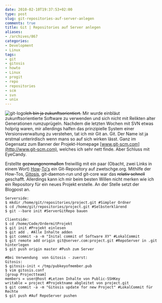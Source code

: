 ```yaml
---
date: 2010-02-10T19:37:53+02:00
type: post
slug: git-repositories-auf-server-anlegen
comments: true
title: Git | Repositories auf Server anlegen
aliases:
- /archives/867
categories:
- Development
- Linux
tags:
- git
- gitosis
- howto
- Linux
- progit
- repo
- repositories
- scm
- svn
- unix
---
```


![git-logo](/uploads/2010/02/git-logo.png)<del>I</del><del>c</del><del>h bin ja zukunftsorientiert.</del> Mir wurde einbläut zukunftsorientierte Software zu verwenden und sich nicht mit Relikten alter Generationen rumzuprügeln. Nachdem die letzten Wochen mit SVN etwas holprig waren, mir allerdings halfen das prinzipielle System einer Versionsverwaltung zu verstehen, tat ich mir Git an. Git. Der Name ist ja erstmal unterirdisch wenn mans so auf sich wirken lässt. Ganz im Gegensatz zum Banner der Projekt-Homepage [www.git-scm.com](http://www.git-scm.com), welches ich sehr nett finde. Aber Schluss mit EyeCandy.

Erstellte <del>gezwungenermaßen</del> freiwillig mit ein paar (Obacht, zwei Links in einem Wort) [How](http://progit.org)-[To's](http://scie.nti.st/2007/11/14/hosting-git-repositories-the-easy-and-secure-way) ein Git-Repository auf zwetschge.org. Mithilfe der How-Tos, [Gitosis](http://wiki.dreamhost.com/Gitosis), git-daemon-run und git-core war das <del>relativ schnell</del> geschafft. Allerdings kann ich mir beim besten Willen nicht merken wie ich ein  Repository für ein neues Projekt erstelle. An der Stelle setzt der Blogpost an.
```
Serverside:
$ mkdir /home/git/repositories/project.git #Simpler Ordner
$ cd /home/git/repositories/project.git #Selbsterklärend
$ git --bare init #ServerGitRepo bauen

```

```
Clientside:
$ cd /home/Code/OrdermitProjekt
$ git init #Projekt einlesen
$ git add . #Alle Inhalte adden
$ git commit -a -m "Inital commit of Software XY" #LokalCommit
$ git remote add origin git@server.com:project.git #RepoServer in .git hinterlegen
$ git push origin master #Push zum Server

```


```
#Bei Verwendung  von Gitosis - zuerst:
Gitosis:
$ gitosis-init < /tmp/pubkeyofmember.pub
$ vim gitosis.conf
[group Projectteam]
members = user@host #Letzen Inhalte von Public-SSHKey
writable = project #Projektname abgleitet von project.git
$ git commit -a -m "Gitosis update for new Project" #LokalCommit für Rechte
$ git push #Auf RepoServer pushen
```

